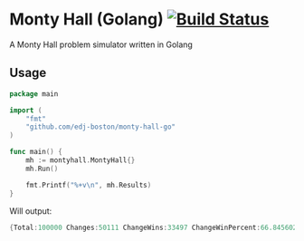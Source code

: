 # Monty Hall (Golang) [![Build Status](https://travis-ci.org/edj-boston/monty-hall-go.svg?branch=master)](https://travis-ci.org/edj-boston/monty-hall-go)
A Monty Hall problem simulator written in Golang

## Usage

```go
package main

import (
	"fmt"
	"github.com/edj-boston/monty-hall-go"
)

func main() {
	mh := montyhall.MontyHall{}
	mh.Run()

	fmt.Printf("%+v\n", mh.Results)
}
```

Will output:
```go
{Total:100000 Changes:50111 ChangeWins:33497 ChangeWinPercent:66.84560276186865 Stays:49889 StayWins:16725 StayWinPercent:33.524424221772335}
```
